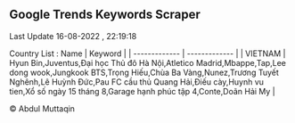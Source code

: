 

## Google Trends Keywords Scraper 
 
Last Update 16-08-2022 , 22:19:18

Country List :
 Name  | Keyword |
| ------------- | ------------- |
| VIETNAM | Hyun Bin,Juventus,Đại học Thủ đô Hà Nội,Atletico Madrid,Mbappe,Tap,Lee dong wook,Jungkook BTS,Trọng Hiếu,Chùa Ba Vàng,Nunez,Trương Tuyết Nghênh,Lê Huỳnh Đức,Pau FC cầu thủ Quang Hải,Điếu cày,Huynh vu tien,Xổ số ngày 15 tháng 8,Garage hạnh phúc tập 4,Conte,Doãn Hải My |



© Abdul Muttaqin 
